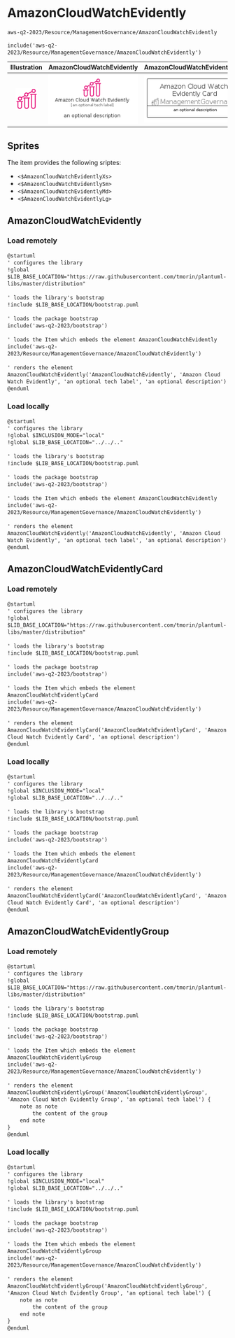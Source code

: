# AmazonCloudWatchEvidently


```text
aws-q2-2023/Resource/ManagementGovernance/AmazonCloudWatchEvidently
```

```text
include('aws-q2-2023/Resource/ManagementGovernance/AmazonCloudWatchEvidently')
```



| Illustration | AmazonCloudWatchEvidently | AmazonCloudWatchEvidentlyCard | AmazonCloudWatchEvidentlyGroup |
| :---: | :---: | :---: | :---: |
| ![illustration for Illustration](../../../aws-q2-2023/Resource/ManagementGovernance/AmazonCloudWatchEvidently.png) | ![illustration for AmazonCloudWatchEvidently](../../../aws-q2-2023/Resource/ManagementGovernance/AmazonCloudWatchEvidently.Local.png) | ![illustration for AmazonCloudWatchEvidentlyCard](../../../aws-q2-2023/Resource/ManagementGovernance/AmazonCloudWatchEvidentlyCard.Local.png) | ![illustration for AmazonCloudWatchEvidentlyGroup](../../../aws-q2-2023/Resource/ManagementGovernance/AmazonCloudWatchEvidentlyGroup.Local.png) |



## Sprites
The item provides the following sriptes:

- `<$AmazonCloudWatchEvidentlyXs>`
- `<$AmazonCloudWatchEvidentlySm>`
- `<$AmazonCloudWatchEvidentlyMd>`
- `<$AmazonCloudWatchEvidentlyLg>`





## AmazonCloudWatchEvidently

### Load remotely
```plantuml
@startuml
' configures the library
!global $LIB_BASE_LOCATION="https://raw.githubusercontent.com/tmorin/plantuml-libs/master/distribution"

' loads the library's bootstrap
!include $LIB_BASE_LOCATION/bootstrap.puml

' loads the package bootstrap
include('aws-q2-2023/bootstrap')

' loads the Item which embeds the element AmazonCloudWatchEvidently
include('aws-q2-2023/Resource/ManagementGovernance/AmazonCloudWatchEvidently')

' renders the element
AmazonCloudWatchEvidently('AmazonCloudWatchEvidently', 'Amazon Cloud Watch Evidently', 'an optional tech label', 'an optional description')
@enduml
```

### Load locally
```plantuml
@startuml
' configures the library
!global $INCLUSION_MODE="local"
!global $LIB_BASE_LOCATION="../../.."

' loads the library's bootstrap
!include $LIB_BASE_LOCATION/bootstrap.puml

' loads the package bootstrap
include('aws-q2-2023/bootstrap')

' loads the Item which embeds the element AmazonCloudWatchEvidently
include('aws-q2-2023/Resource/ManagementGovernance/AmazonCloudWatchEvidently')

' renders the element
AmazonCloudWatchEvidently('AmazonCloudWatchEvidently', 'Amazon Cloud Watch Evidently', 'an optional tech label', 'an optional description')
@enduml
```

## AmazonCloudWatchEvidentlyCard

### Load remotely
```plantuml
@startuml
' configures the library
!global $LIB_BASE_LOCATION="https://raw.githubusercontent.com/tmorin/plantuml-libs/master/distribution"

' loads the library's bootstrap
!include $LIB_BASE_LOCATION/bootstrap.puml

' loads the package bootstrap
include('aws-q2-2023/bootstrap')

' loads the Item which embeds the element AmazonCloudWatchEvidentlyCard
include('aws-q2-2023/Resource/ManagementGovernance/AmazonCloudWatchEvidently')

' renders the element
AmazonCloudWatchEvidentlyCard('AmazonCloudWatchEvidentlyCard', 'Amazon Cloud Watch Evidently Card', 'an optional description')
@enduml
```

### Load locally
```plantuml
@startuml
' configures the library
!global $INCLUSION_MODE="local"
!global $LIB_BASE_LOCATION="../../.."

' loads the library's bootstrap
!include $LIB_BASE_LOCATION/bootstrap.puml

' loads the package bootstrap
include('aws-q2-2023/bootstrap')

' loads the Item which embeds the element AmazonCloudWatchEvidentlyCard
include('aws-q2-2023/Resource/ManagementGovernance/AmazonCloudWatchEvidently')

' renders the element
AmazonCloudWatchEvidentlyCard('AmazonCloudWatchEvidentlyCard', 'Amazon Cloud Watch Evidently Card', 'an optional description')
@enduml
```

## AmazonCloudWatchEvidentlyGroup

### Load remotely
```plantuml
@startuml
' configures the library
!global $LIB_BASE_LOCATION="https://raw.githubusercontent.com/tmorin/plantuml-libs/master/distribution"

' loads the library's bootstrap
!include $LIB_BASE_LOCATION/bootstrap.puml

' loads the package bootstrap
include('aws-q2-2023/bootstrap')

' loads the Item which embeds the element AmazonCloudWatchEvidentlyGroup
include('aws-q2-2023/Resource/ManagementGovernance/AmazonCloudWatchEvidently')

' renders the element
AmazonCloudWatchEvidentlyGroup('AmazonCloudWatchEvidentlyGroup', 'Amazon Cloud Watch Evidently Group', 'an optional tech label') {
    note as note
        the content of the group
    end note
}
@enduml
```

### Load locally
```plantuml
@startuml
' configures the library
!global $INCLUSION_MODE="local"
!global $LIB_BASE_LOCATION="../../.."

' loads the library's bootstrap
!include $LIB_BASE_LOCATION/bootstrap.puml

' loads the package bootstrap
include('aws-q2-2023/bootstrap')

' loads the Item which embeds the element AmazonCloudWatchEvidentlyGroup
include('aws-q2-2023/Resource/ManagementGovernance/AmazonCloudWatchEvidently')

' renders the element
AmazonCloudWatchEvidentlyGroup('AmazonCloudWatchEvidentlyGroup', 'Amazon Cloud Watch Evidently Group', 'an optional tech label') {
    note as note
        the content of the group
    end note
}
@enduml
```

